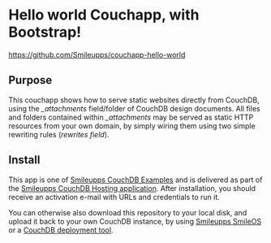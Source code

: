 # Hello world Couchapp, with Bootstrap!
https://github.com/Smileupps/couchapp-hello-world

## Purpose 
This couchapp shows how to serve static websites directly from CouchDB, using the *_attachments* field/folder of CouchDB design documents. All files and folders contained within *_attachments* may be served as static HTTP resources from your own domain, by simply wiring them using two simple rewriting rules (*rewrites field*).

## Install 

This app is one of [Smileupps CouchDB Examples](https://www.smileupps.com/wiki) and is delivered as part of the [Smileupps CouchDB Hosting application](https://www.smileupps.com/store/apps/couchdb). After installation, you should receive an activation e-mail with URLs and credentials to run it. 

You can otherwise also download this repository to your local disk, and upload it back to your own CouchDB instance, by using [Smileupps SmileOS](https://github.com/Smileupps/smileos) or a [CouchDB deployment tool](https://www.smileupps.com/wiki).

